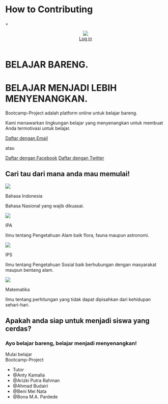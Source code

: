# How to Contributing
+<!DOCTYPE html>
<html>
  <head>
    <meta charset="utf-8">
    <title>Bootcamp-Project</title>
    <link rel="stylesheet" href="assets/css/stylesheet.css">
    <link rel="stylesheet" href="//maxcdn.bootstrapcdn.com/font-awesome/4.3.0/css/font-awesome.min.css">
  </head>
  <body>
    <!-- Ketik code Anda dibaris bawah -->
    <header>
      <div class="container">
        <div class="header-left">
          <img class="logo" src="https://i.postimg.cc/BvRbV3tb/Bootcamp-Project.png">
        </div>
        <div class="header-right">
          <a href="#" class="login">Log in</a>
        </div>
      </div>
    </header>
    <div class="top-wrapper">
      <div class="container">
        <h1>BELAJAR BARENG.</h1>
        <h1>BELAJAR MENJADI LEBIH MENYENANGKAN.</h1>
        <p>Bootcamp-Project adalah platform online untuk belajar bareng.</p>
        <p>Kami menawarkan lingkungan belajar yang menyenangkan untuk membuat Anda termotivasi untuk belajar.</p>
        <div class="btn-wrapper">
          <a href="#" class="btn signup">Daftar dengan Email</a>
          <p>atau</p>
          <a href="#" class="btn facebook"><span class="fa fa-facebook"></span>Daftar dengan Facebook</a>
          <a href="#" class="btn twitter"><span class="fa fa-twitter"></span>Daftar dengan Twitter</a>
        </div>
      </div>
    </div>
    <div class="lesson-wrapper">
      <div class="container">
        <div class="heading">
          <h2>Cari tau dari mana anda mau memulai!</h2>
        </div>
        <div class="lessons">
          <div class="lesson">
            <div class="lesson-icon">
              <img src="https://prog-8.com/images/html/advanced/html.png">
              <p>Bahasa Indonesia</p>
            </div>
            <p class="txt-contents">Bahasa Nasional yang wajib dikuasai.</p>
          </div>
          <div class="lesson">
            <div class="lesson-icon">
              <img src="https://prog-8.com/images/html/advanced/jQuery.png">
              <p>IPA</p>
            </div>
            <p class="txt-contents">Ilmu tentang Pengetahuan Alam baik flora, fauna maupun astronomi.</p>
          </div>
          <div class="lesson">
            <div class="lesson-icon">
              <img src="https://prog-8.com/images/html/advanced/ruby.png">
              <p>IPS</p>
            </div>
            <p class="txt-contents"> Ilmu tentang Pengetahuan Sosial baik berhubungan dengan masyarakat maupun bentang alam.</p>
          </div>
          <div class="lesson">
            <div class="lesson-icon">
              <img src="https://prog-8.com/images/html/advanced/php.png">
              <p>Matematika</p>
            </div>
            <p class="txt-contents"> Ilmu tentang perhitungan yang tidak dapat dipisahkan dari kehidupan sehari-hari.</p>
          </div>
        </div>
      </div>
    </div>
    <div class="message-wrapper">
      <div class="container">
        <div class="heading">
          <h2>Apakah anda siap untuk menjadi siswa yang cerdas?</h2>
          <h3>Ayo belajar bareng, belajar menjadi menyenangkan!</h3>
        </div>
        <span class="btn message">Mulai belajar</span>
      </div>
    </div>
    <div class="footer">
      <div class="footer-logo">Bootcamp-Project</div>
      <div class="footer-list">
        <ul>
          <li>Tutor</li>
          <li>@Anty Kamalia</li>
          <li>@Arizki Putra Rahman</li>
          <li>@Ahmad Budairi</li>
          <li>@Beni Mei Nata</li>
          <li>@Bona M.A. Pardede</li>
        </ul>
      </div>
      </div>
      </div>
      </div>
    </footer>
  </body>
</html>
